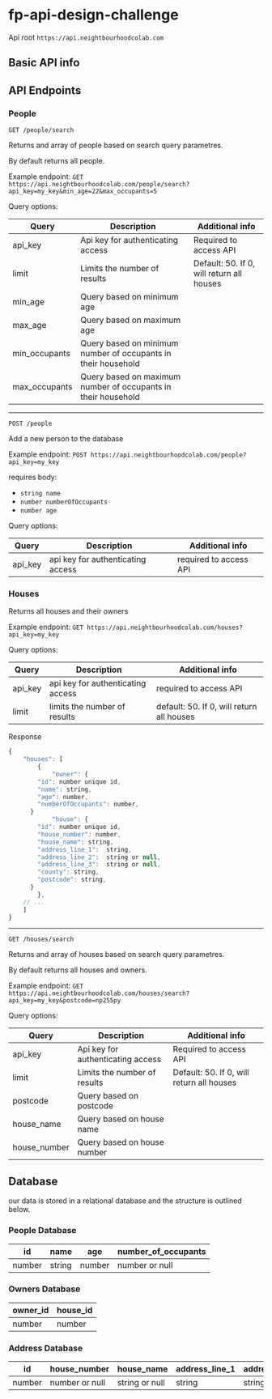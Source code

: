 # fp-api-design-challenge

Api root `https://api.neightbourhoodcolab.com`

## Basic API info

## API Endpoints

### People

`GET /people/search`

Returns and array of people based on search query parametres.

By default returns all people.

Example endpoint: `GET https://api.neightbourhoodcolab.com/people/search?api_key=my_key&min_age=22&max_occupants=5`

Query options:

| Query         | Description                                                   | Additional info                           |
| ------------- | ------------------------------------------------------------- | ----------------------------------------- |
| api_key       | Api key for authenticating access                             | Required to access API                    |
| limit         | Limits the number of results                                  | Default: 50. If 0, will return all houses |
| min_age       | Query based on minimum age                                    |                                           |
| max_age       | Query based on maximum age                                    |                                           |
| min_occupants | Query based on minimum number of occupants in their household |                                           |
| max_occupants | Query based on maximum number of occupants in their household |                                           |

---

`POST /people`

Add a new person to the database

Example endpoint: `POST https://api.neightbourhoodcolab.com/people?api_key=my_key`

requires body:

- `string name`
- `number numberOfOccupants`
- `number age`

Query options:

| Query   | Description                       | Additional info        |
| ------- | --------------------------------- | ---------------------- |
| api_key | api key for authenticating access | required to access API |

### Houses

Returns all houses and their owners

Example endpoint: `GET https://api.neightbourhoodcolab.com/houses?api_key=my_key`

Query options:

| Query   | Description                       | Additional info                           |
| ------- | --------------------------------- | ----------------------------------------- |
| api_key | api key for authenticating access | required to access API                    |
| limit   | limits the number of results      | default: 50. If 0, will return all houses |

Response

```js
{
	"houses": [
		{
			"owner": {
        "id": number unique id,
        "name": string,
        "age": number,
        "numberOfOccupants": number,
      }
			"house": {
        "id": number unique id,
        "house_number": number,
        "house_name": string,
        "address_line_1":  string,
        "address_line_2":  string or null,
        "address_line_3":  string or null,
        "county": string,
        "postcode": string,
      }
		},
    // ...
	]
}
```

---

`GET /houses/search`

Returns and array of houses based on search query parametres.

By default returns all houses and owners.

Example endpoint: `GET https://api.neightbourhoodcolab.com/houses/search?api_key=my_key&postcode=np255py`

Query options:

| Query        | Description                       | Additional info                           |
| ------------ | --------------------------------- | ----------------------------------------- |
| api_key      | Api key for authenticating access | Required to access API                    |
| limit        | Limits the number of results      | Default: 50. If 0, will return all houses |
| postcode     | Query based on postcode           |                                           |
| house_name   | Query based on house name         |                                           |
| house_number | Query based on house number       |                                           |

## Database

our data is stored in a relational database and the structure is outlined below.

### People Database

| id     | name   | age    | number_of_occupants |
| ------ | ------ | ------ | ------------------- |
| number | string | number | number or null      |

### Owners Database

| owner_id | house_id |
| -------- | -------- |
| number   | number   |

### Address Database

| id     | house_number   | house_name     | address_line_1 | address_line_2 | address_line_3 | county | postcode |
| ------ | -------------- | -------------- | -------------- | -------------- | -------------- | ------ | -------- |
| number | number or null | string or null | string         | string or null | string or null | string | string   |
